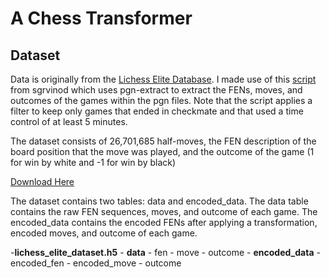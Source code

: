 # A Chess Transformer

## Dataset

Data is originally from the [Lichess Elite Database](https://database.nikonoel.fr/). I made use of this [script](https://github.com/sgrvinod/chess-transformers/blob/main/chess_transformers/data/LE22c.sh) from sgrvinod which uses pgn-extract to extract the FENs, moves, and outcomes of the games within the pgn files. Note that the script applies a filter to keep only games that ended in checkmate and that used a time control of at least 5 minutes. 

The dataset consists of 26,701,685 half-moves, the FEN description of the board position that the move was played, and the outcome of the game (1 for win by white and -1 for win by black)

[Download Here](https://drive.google.com/uc?export=download&id=1XuyQCim9l1ia8VG0MVSzYgxpdJa_rEtK)

The dataset contains two tables: data and encoded_data. The data table contains the raw FEN sequences, moves, and outcome of each game. The encoded_data contains the encoded FENs after applying a transformation, encoded moves, and outcome of each game. 

-**lichess_elite_dataset.h5** 
    - **data**
        - fen
        - move
        - outcome
    - **encoded_data**
        - encoded_fen
        - encoded_move
        - outcome

